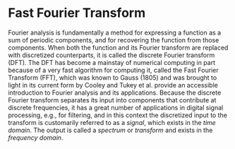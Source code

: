 # Fast Fourier Transform

Fourier analysis is fundamentally a method for expressing a function as a
sum of periodic components, and for recovering the function from those components.  When both the function and its Fourier transform are replaced with discretized counterparts, it is called the discrete Fourier transform (DFT).  The DFT has become a mainstay of numerical computing in part because of a very fast algorithm for computing it, called the Fast Fourier Transform (FFT), which was known to Gauss (1805) and was brought to light in its current form by Cooley and Tukey et al. provide an accessible introduction to Fourier analysis and its applications. Because the discrete Fourier transform separates its input into components that contribute at discrete frequencies, it has a great number of applications in digital signal processing, e.g., for filtering, and in this context the discretized input to the transform is customarily referred to as a *signal*, which exists in the *time domain*.  The output is called a *spectrum* or *transform* and exists in the *frequency domain*.
